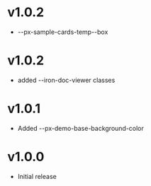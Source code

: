 v1.0.2
==================
* --px-sample-cards-temp--box

v1.0.2
==================
* added --iron-doc-viewer classes

v1.0.1
==================
* Added --px-demo-base-background-color

v1.0.0
==================
* Initial release
